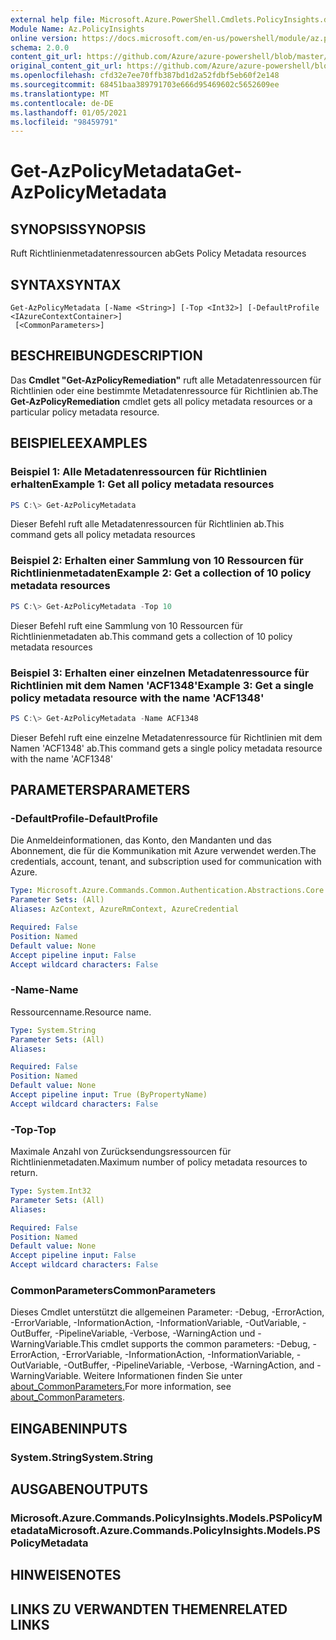 ```yaml
---
external help file: Microsoft.Azure.PowerShell.Cmdlets.PolicyInsights.dll-Help.xml
Module Name: Az.PolicyInsights
online version: https://docs.microsoft.com/en-us/powershell/module/az.policyinsights/get-azpolicymetadata
schema: 2.0.0
content_git_url: https://github.com/Azure/azure-powershell/blob/master/src/PolicyInsights/PolicyInsights/help/Get-AzPolicyMetadata.md
original_content_git_url: https://github.com/Azure/azure-powershell/blob/master/src/PolicyInsights/PolicyInsights/help/Get-AzPolicyMetadata.md
ms.openlocfilehash: cfd32e7ee70ffb387bd1d2a52fdbf5eb60f2e148
ms.sourcegitcommit: 68451baa389791703e666d95469602c5652609ee
ms.translationtype: MT
ms.contentlocale: de-DE
ms.lasthandoff: 01/05/2021
ms.locfileid: "98459791"
---
```

# <span data-ttu-id="7bac5-101">Get-AzPolicyMetadata</span><span class="sxs-lookup"><span data-stu-id="7bac5-101">Get-AzPolicyMetadata</span></span>

## <span data-ttu-id="7bac5-102">SYNOPSIS</span><span class="sxs-lookup"><span data-stu-id="7bac5-102">SYNOPSIS</span></span>
<span data-ttu-id="7bac5-103">Ruft Richtlinienmetadatenressourcen ab</span><span class="sxs-lookup"><span data-stu-id="7bac5-103">Gets Policy Metadata resources</span></span>

## <span data-ttu-id="7bac5-104">SYNTAX</span><span class="sxs-lookup"><span data-stu-id="7bac5-104">SYNTAX</span></span>

```
Get-AzPolicyMetadata [-Name <String>] [-Top <Int32>] [-DefaultProfile <IAzureContextContainer>]
 [<CommonParameters>]
```

## <span data-ttu-id="7bac5-105">BESCHREIBUNG</span><span class="sxs-lookup"><span data-stu-id="7bac5-105">DESCRIPTION</span></span>
<span data-ttu-id="7bac5-106">Das **Cmdlet "Get-AzPolicyRemediation"** ruft alle Metadatenressourcen für Richtlinien oder eine bestimmte Metadatenressource für Richtlinien ab.</span><span class="sxs-lookup"><span data-stu-id="7bac5-106">The **Get-AzPolicyRemediation** cmdlet gets all policy metadata resources or a particular policy metadata resource.</span></span>

## <span data-ttu-id="7bac5-107">BEISPIELE</span><span class="sxs-lookup"><span data-stu-id="7bac5-107">EXAMPLES</span></span>

### <span data-ttu-id="7bac5-108">Beispiel 1: Alle Metadatenressourcen für Richtlinien erhalten</span><span class="sxs-lookup"><span data-stu-id="7bac5-108">Example 1: Get all policy metadata resources</span></span>
```powershell
PS C:\> Get-AzPolicyMetadata
```

<span data-ttu-id="7bac5-109">Dieser Befehl ruft alle Metadatenressourcen für Richtlinien ab.</span><span class="sxs-lookup"><span data-stu-id="7bac5-109">This command gets all policy metadata resources</span></span>

### <span data-ttu-id="7bac5-110">Beispiel 2: Erhalten einer Sammlung von 10 Ressourcen für Richtlinienmetadaten</span><span class="sxs-lookup"><span data-stu-id="7bac5-110">Example 2: Get a collection of 10 policy metadata resources</span></span>
```powershell
PS C:\> Get-AzPolicyMetadata -Top 10
```

<span data-ttu-id="7bac5-111">Dieser Befehl ruft eine Sammlung von 10 Ressourcen für Richtlinienmetadaten ab.</span><span class="sxs-lookup"><span data-stu-id="7bac5-111">This command gets a collection of 10 policy metadata resources</span></span>

### <span data-ttu-id="7bac5-112">Beispiel 3: Erhalten einer einzelnen Metadatenressource für Richtlinien mit dem Namen 'ACF1348'</span><span class="sxs-lookup"><span data-stu-id="7bac5-112">Example 3: Get a single policy metadata resource with the name 'ACF1348'</span></span>
```powershell
PS C:\> Get-AzPolicyMetadata -Name ACF1348
```

<span data-ttu-id="7bac5-113">Dieser Befehl ruft eine einzelne Metadatenressource für Richtlinien mit dem Namen 'ACF1348' ab.</span><span class="sxs-lookup"><span data-stu-id="7bac5-113">This command gets a single policy metadata resource with the name 'ACF1348'</span></span>

## <span data-ttu-id="7bac5-114">PARAMETERS</span><span class="sxs-lookup"><span data-stu-id="7bac5-114">PARAMETERS</span></span>

### <span data-ttu-id="7bac5-115">-DefaultProfile</span><span class="sxs-lookup"><span data-stu-id="7bac5-115">-DefaultProfile</span></span>
<span data-ttu-id="7bac5-116">Die Anmeldeinformationen, das Konto, den Mandanten und das Abonnement, die für die Kommunikation mit Azure verwendet werden.</span><span class="sxs-lookup"><span data-stu-id="7bac5-116">The credentials, account, tenant, and subscription used for communication with Azure.</span></span>

```yaml
Type: Microsoft.Azure.Commands.Common.Authentication.Abstractions.Core.IAzureContextContainer
Parameter Sets: (All)
Aliases: AzContext, AzureRmContext, AzureCredential

Required: False
Position: Named
Default value: None
Accept pipeline input: False
Accept wildcard characters: False
```

### <span data-ttu-id="7bac5-117">-Name</span><span class="sxs-lookup"><span data-stu-id="7bac5-117">-Name</span></span>
<span data-ttu-id="7bac5-118">Ressourcenname.</span><span class="sxs-lookup"><span data-stu-id="7bac5-118">Resource name.</span></span>

```yaml
Type: System.String
Parameter Sets: (All)
Aliases:

Required: False
Position: Named
Default value: None
Accept pipeline input: True (ByPropertyName)
Accept wildcard characters: False
```

### <span data-ttu-id="7bac5-119">-Top</span><span class="sxs-lookup"><span data-stu-id="7bac5-119">-Top</span></span>
<span data-ttu-id="7bac5-120">Maximale Anzahl von Zurücksendungsressourcen für Richtlinienmetadaten.</span><span class="sxs-lookup"><span data-stu-id="7bac5-120">Maximum number of policy metadata resources to return.</span></span>

```yaml
Type: System.Int32
Parameter Sets: (All)
Aliases:

Required: False
Position: Named
Default value: None
Accept pipeline input: False
Accept wildcard characters: False
```

### <span data-ttu-id="7bac5-121">CommonParameters</span><span class="sxs-lookup"><span data-stu-id="7bac5-121">CommonParameters</span></span>
<span data-ttu-id="7bac5-122">Dieses Cmdlet unterstützt die allgemeinen Parameter: -Debug, -ErrorAction, -ErrorVariable, -InformationAction, -InformationVariable, -OutVariable, -OutBuffer, -PipelineVariable, -Verbose, -WarningAction und -WarningVariable.</span><span class="sxs-lookup"><span data-stu-id="7bac5-122">This cmdlet supports the common parameters: -Debug, -ErrorAction, -ErrorVariable, -InformationAction, -InformationVariable, -OutVariable, -OutBuffer, -PipelineVariable, -Verbose, -WarningAction, and -WarningVariable.</span></span> <span data-ttu-id="7bac5-123">Weitere Informationen finden Sie unter [about_CommonParameters.](http://go.microsoft.com/fwlink/?LinkID=113216)</span><span class="sxs-lookup"><span data-stu-id="7bac5-123">For more information, see [about_CommonParameters](http://go.microsoft.com/fwlink/?LinkID=113216).</span></span>

## <span data-ttu-id="7bac5-124">EINGABEN</span><span class="sxs-lookup"><span data-stu-id="7bac5-124">INPUTS</span></span>

### <span data-ttu-id="7bac5-125">System.String</span><span class="sxs-lookup"><span data-stu-id="7bac5-125">System.String</span></span>

## <span data-ttu-id="7bac5-126">AUSGABEN</span><span class="sxs-lookup"><span data-stu-id="7bac5-126">OUTPUTS</span></span>

### <span data-ttu-id="7bac5-127">Microsoft.Azure.Commands.PolicyInsights.Models.PSPolicyMetadata</span><span class="sxs-lookup"><span data-stu-id="7bac5-127">Microsoft.Azure.Commands.PolicyInsights.Models.PSPolicyMetadata</span></span>

## <span data-ttu-id="7bac5-128">HINWEISE</span><span class="sxs-lookup"><span data-stu-id="7bac5-128">NOTES</span></span>

## <span data-ttu-id="7bac5-129">LINKS ZU VERWANDTEN THEMEN</span><span class="sxs-lookup"><span data-stu-id="7bac5-129">RELATED LINKS</span></span>
